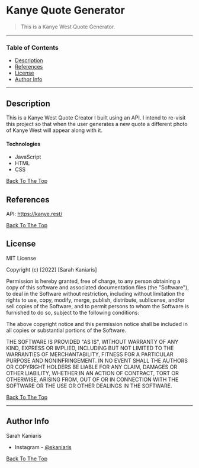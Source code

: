 # Kanye Quote Generator 
> This is a Kanye West Quote Generator.  

---

### Table of Contents

- [Description](#description)
- [References](#references)
- [License](#license)
- [Author Info](#author-info)

---

## Description
This is a Kanye West Quote Creator I built using an API. I intend to re-visit this project so that when the user generates a new quote
a different photo of Kanye West will appear along with it. 

#### Technologies

- JavaScript
- HTML
- CSS

[Back To The Top](#read-me-template)

## References 

API: https://kanye.rest/

[Back To The Top](#read-me-template)

## License

MIT License

Copyright (c) [2022] [Sarah Kaniaris]

Permission is hereby granted, free of charge, to any person obtaining a copy
of this software and associated documentation files (the "Software"), to deal
in the Software without restriction, including without limitation the rights
to use, copy, modify, merge, publish, distribute, sublicense, and/or sell
copies of the Software, and to permit persons to whom the Software is
furnished to do so, subject to the following conditions:

The above copyright notice and this permission notice shall be included in all
copies or substantial portions of the Software.

THE SOFTWARE IS PROVIDED "AS IS", WITHOUT WARRANTY OF ANY KIND, EXPRESS OR
IMPLIED, INCLUDING BUT NOT LIMITED TO THE WARRANTIES OF MERCHANTABILITY,
FITNESS FOR A PARTICULAR PURPOSE AND NONINFRINGEMENT. IN NO EVENT SHALL THE
AUTHORS OR COPYRIGHT HOLDERS BE LIABLE FOR ANY CLAIM, DAMAGES OR OTHER
LIABILITY, WHETHER IN AN ACTION OF CONTRACT, TORT OR OTHERWISE, ARISING FROM,
OUT OF OR IN CONNECTION WITH THE SOFTWARE OR THE USE OR OTHER DEALINGS IN THE
SOFTWARE.

[Back To The Top](#read-me-template)

---

## Author Info

Sarah Kaniaris 
- Instagram - [@skaniaris](https://www.instagram.com/skaniaris/?hl=en)

[Back To The Top](#read-me-template)
